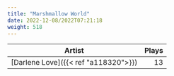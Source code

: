 ```yaml
---
title: "Marshmallow World"
date: 2022-12-08/2022T07:21:18
weight: 518
---
```




 Artist | Plays 
----- | -----:
[Darlene Love]({{< ref "a118320">}}) | 13
